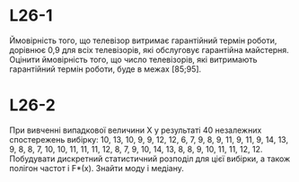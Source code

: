 # L26-1

Ймовірність того, що телевізор витримає гарантійний термін роботи, дорівнює 0,9 для всіх телевізорів, які обслуговує гарантійна майстерня. 
Оцінити ймовірність того, що число телевізорів, які витримають гарантійний термін роботи, буде в межах [85;95].

# L26-2

При вивченні випадкової величини X у результаті 40 незалежних спостережень вибірку: 
10, 13, 10, 9, 9, 12, 12, 6, 7, 9, 8, 9, 11, 9, 11, 9, 14, 13, 9, 8, 8, 7, 10, 10, 11, 11, 11, 12, 8, 7, 9, 10, 14, 13, 8, 8, 9, 10, 11, 11, 12, 12. 
Побудувати дискретний статистичний розподіл для цієї вибірки, а також полігон частот і F*(x). Знайти моду і медіану.
